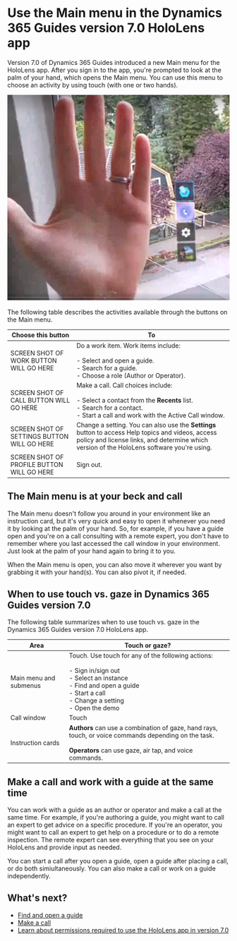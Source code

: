 

# Use the Main menu in the Dynamics 365 Guides version 7.0 HoloLens app

Version 7.0 of Dynamics 365 Guides introduced a new Main menu for the HoloLens app. After you sign in to the app, you're prompted to look at the palm of your hand, which opens the Main menu. You can use this menu to choose an activity by using touch (with one or two hands).

![Screen shot of hand and Main menu.](media/main-menu.PNG "Screen shot of hand and Main menu")

The following table describes the activities available through the buttons on the Main menu.

|Choose this button|To|
|--------|-------------------------------------------------------------------------------------------------|
|SCREEN SHOT OF WORK BUTTON WILL GO HERE|Do a work item. Work items include:<br><br>- Select and open a guide.<br>- Search for a guide.<br>- Choose a role (Author or Operator).|
|SCREEN SHOT OF CALL BUTTON WILL GO HERE|Make a call. Call choices include:<br><br>- Select a contact from the **Recents** list.<br>- Search for a contact.<br>- Start a call and work with the Active Call window.|
|SCREEN SHOT OF SETTINGS BUTTON WILL GO HERE|Change a setting. You can also use the **Settings** button to access Help topics and videos, access policy and license links, and determine which version of the HoloLens software you're using. |
|SCREEN SHOT OF PROFILE BUTTON WILL GO HERE| Sign out.|

## The Main menu is at your beck and call

The Main menu doesn't follow you around in your environment like an instruction card, but it's very quick and easy to open it whenever you need it by looking at the palm of your hand. So, for example, if you have a guide open and you're on a call consulting with a remote expert, you don't have to remember where you last accessed the call window in your environment. Just look at the palm of your hand again to bring it to you.

When the Main menu is open, you can also move it wherever you want by grabbing it with your hand(s). You can also pivot it, if needed. 

## When to use touch vs. gaze in Dynamics 365 Guides version 7.0

The following table summarizes when to use touch vs. gaze in the Dynamics 365 Guides version 7.0 HoloLens app.

|Area|Touch or gaze?|
|------------------|----------------------------------------------------------|
|Main menu and submenus|Touch. Use touch for any of the following actions:<br><br>- Sign in/sign out<br>- Select an instance<br>- Find and open a guide<br>- Start a call<br> - Change a setting<br>- Open the demo|
|Call window|Touch|
|Instruction cards|**Authors** can use a combination of gaze, hand rays, touch, or voice commands depending on the task.<br><br>**Operators** can use gaze, air tap, and voice commands.

## Make a call and work with a guide at the same time

You can work with a guide as an author or operator and make a call at the same time. For example, if you're authoring a guide, you might want to call an expert to get advice on a specific procedure. If you're an operator, you might want to call an expert to get help on a procedure or to do a remote inspection. The remote expert can see everything that you see on your HoloLens and provide input as needed. 

You can start a call after you open a guide, open a guide after placing a call, or do both simiultaneously. You can also make a call or work on a guide independently. 

## What's next?

- [Find and open a guide](find-guide.md)
- [Make a call](make-call.md)
- [Learn about permissions required to use the HoloLens app in version 7.0](hololens-permissions.md)

